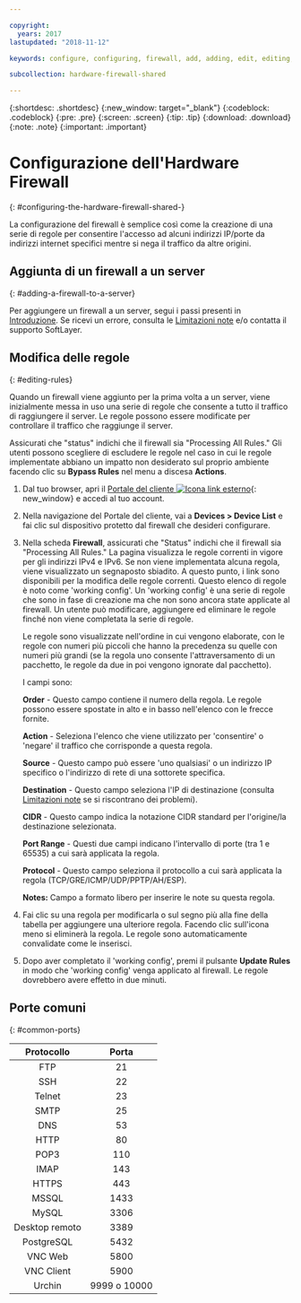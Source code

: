 ```yaml
---

copyright:
  years: 2017
lastupdated: "2018-11-12"

keywords: configure, configuring, firewall, add, adding, edit, editing, rules, ports, common

subcollection: hardware-firewall-shared

---
```


{:shortdesc: .shortdesc}
{:new_window: target="_blank"}
{:codeblock: .codeblock}
{:pre: .pre}
{:screen: .screen}
{:tip: .tip}
{:download: .download}
{:note: .note}
{:important: .important}

# Configurazione dell'Hardware Firewall
{: #configuring-the-hardware-firewall-shared-}

La configurazione del firewall è semplice così come la creazione di una serie di regole per consentire l'accesso ad alcuni indirizzi IP/porte da indirizzi internet specifici mentre si nega il traffico da altre origini.

## Aggiunta di un firewall a un server
{: #adding-a-firewall-to-a-server}

Per aggiungere un firewall a un server, segui i passi presenti in [Introduzione](/docs/infrastructure/hardware-firewall-shared?topic=hardware-firewall-shared-getting-started-with-hardware-firewall-shared). Se ricevi un errore, consulta le [Limitazioni note](/docs/infrastructure/hardware-firewall-shared?topic=hardware-firewall-shared-known-limitations-with-hardware-firewall-shared-) e/o contatta il supporto SoftLayer.

## Modifica delle regole
{: #editing-rules}

Quando un firewall viene aggiunto per la prima volta a un server, viene inizialmente messa in uso una serie di regole che consente a tutto il traffico di raggiungere il server. Le regole possono essere modificate per controllare il traffico che raggiunge il server.

Assicurati che "status" indichi che il firewall sia "Processing All Rules." Gli utenti possono scegliere di escludere le regole nel caso in cui le regole implementate abbiano un impatto non desiderato sul proprio ambiente facendo clic su **Bypass Rules** nel menu a discesa **Actions**.

1. Dal tuo browser, apri il [Portale del cliente ![Icona link esterno](../../icons/launch-glyph.svg "Icona link esterno")](https://control.softlayer.com/){: new_window} e accedi al tuo account.
2. Nella navigazione del Portale del cliente, vai a **Devices > Device List** e fai clic sul dispositivo protetto dal firewall che desideri configurare.
3. Nella scheda **Firewall**, assicurati che "Status" indichi che il firewall sia "Processing All Rules."  La pagina visualizza le regole correnti in vigore per gli indirizzi IPv4 e IPv6. Se non viene implementata alcuna regola, viene visualizzato un segnaposto sbiadito. A questo punto, i link sono disponibili per la modifica delle regole correnti.  Questo elenco di regole è noto come 'working config'. Un 'working config' è una serie di regole che sono in fase di creazione ma che non sono ancora state applicate al firewall. Un utente può modificare, aggiungere ed eliminare le regole finché non viene completata la serie di regole.

     Le regole sono visualizzate nell'ordine in cui vengono elaborate, con le regole con numeri più piccoli che hanno la precedenza su quelle
     con numeri più grandi (se la regola uno consente l'attraversamento di un pacchetto, le regole da due in poi vengono ignorate dal pacchetto).

     I campi sono:

      **Order** - Questo campo contiene il numero della regola.  Le regole possono essere spostate in alto e in basso nell'elenco con le frecce fornite.

      **Action** - Seleziona l'elenco che viene utilizzato per 'consentire' o 'negare' il traffico che corrisponde a questa regola.

      **Source** - Questo campo può essere 'uno qualsiasi' o un indirizzo IP specifico o l'indirizzo di rete di una sottorete specifica.

      **Destination** - Questo campo seleziona l'IP di destinazione (consulta [Limitazioni note](/docs/infrastructure/hardware-firewall-shared?topic=hardware-firewall-shared-known-limitations-with-hardware-firewall-shared-) se si
      riscontrano dei problemi).

      **CIDR** - Questo campo indica la notazione CIDR standard per l'origine/la destinazione selezionata.

      **Port Range** - Questi due campi indicano l'intervallo di porte (tra 1 e 65535) a cui sarà applicata la regola.

      **Protocol** - Questo campo seleziona il protocollo a cui sarà applicata la regola (TCP/GRE/ICMP/UDP/PPTP/AH/ESP).

      **Notes:** Campo a formato libero per inserire le note su questa regola.

4. Fai clic su una regola per modificarla o sul segno più alla fine della tabella per aggiungere una ulteriore regola. Facendo clic sull'icona meno si eliminerà la regola. Le regole sono automaticamente convalidate come le inserisci.

5. Dopo aver completato il 'working config', premi il pulsante **Update Rules** in modo che 'working config' venga applicato al firewall. Le regole dovrebbero avere effetto in due minuti.

## Porte comuni
{: #common-ports}

| Protocollo | Porta |
| :-----: | :-----: |
| FTP | 21 |
| SSH | 22 |
| Telnet | 23 |
| SMTP | 25 |
| DNS | 53 |
| HTTP | 80 |
| POP3 | 110 |
| IMAP | 143 |
| HTTPS | 443 |
| MSSQL | 1433 |
| MySQL | 3306 |
| Desktop remoto | 3389 |
| PostgreSQL | 5432 |
| VNC Web | 5800 |
| VNC Client | 5900 |
| Urchin | 9999 o 10000 ||
